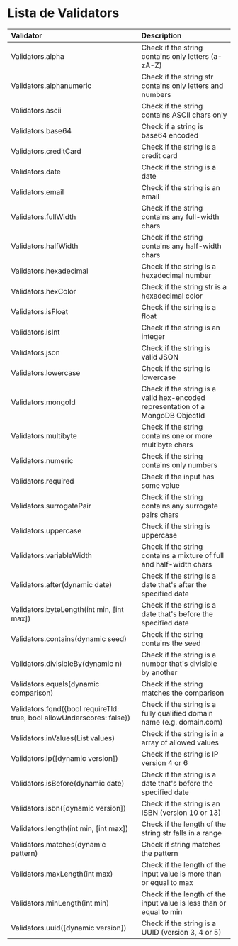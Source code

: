 # Lista de Validators

| Validator                                                              | Description                                                                     |
| :--------------------------------------------------------------------- | :------------------------------------------------------------------------------ |
| Validators.alpha                                                       | Check if the string contains only letters (a-zA-Z)                              |
| Validators.alphanumeric                                                | Check if the string str contains only letters and numbers                       |
| Validators.ascii                                                       | Check if the string contains ASCII chars only                                   |
| Validators.base64                                                      | Check if a string is base64 encoded                                             |
| Validators.creditCard                                                  | Check if the string is a credit card                                            |
| Validators.date                                                        | Check if the string is a date                                                   |
| Validators.email                                                       | Check if the string is an email                                                 |
| Validators.fullWidth                                                   | Check if the string contains any full-width chars                               |
| Validators.halfWidth                                                   | Check if the string contains any half-width chars                               |
| Validators.hexadecimal                                                 | Check if the string is a hexadecimal number                                     |
| Validators.hexColor                                                    | Check if the string str is a hexadecimal color                                  |
| Validators.isFloat                                                     | Check if the string is a float                                                  |
| Validators.isInt                                                       | Check if the string is an integer                                               |
| Validators.json                                                        | Check if the string is valid JSON                                               |
| Validators.lowercase                                                   | Check if the string is lowercase                                                |
| Validators.mongoId                                                     | Check if the string is a valid hex-encoded representation of a MongoDB ObjectId |
| Validators.multibyte                                                   | Check if the string contains one or more multibyte chars                        |
| Validators.numeric                                                     | Check if the string contains only numbers                                       |
| Validators.required                                                    | Check if the input has some value                                               |
| Validators.surrogatePair                                               | Check if the string contains any surrogate pairs chars                          |
| Validators.uppercase                                                   | Check if the string is uppercase                                                |
| Validators.variableWidth                                               | Check if the string contains a mixture of full and half-width chars             |
| Validators.after(dynamic date)                                         | Check if the string is a date that's after the specified date                   |
| Validators.byteLength(int min, [int max])                              | Check if the string is a date that's before the specified date                  |
| Validators.contains(dynamic seed)                                      | Check if the string contains the seed                                           |
| Validators.divisibleBy(dynamic n)                                      | Check if the string is a number that's divisible by another                     |
| Validators.equals(dynamic comparison)                                  | Check if the string matches the comparison                                      |
| Validators.fqnd({bool requireTld: true, bool allowUnderscores: false}) | Check if the string is a fully qualified domain name (e.g. domain.com)          |
| Validators.inValues(List values)                                       | Check if the string is in a array of allowed values                             |
| Validators.ip([dynamic version])                                       | Check if the string is IP version 4 or 6                                        |
| Validators.isBefore(dynamic date)                                      | Check if the string is a date that's before the specified date                  |
| Validators.isbn([dynamic version])                                     | Check if the string is an ISBN (version 10 or 13)                               |
| Validators.length(int min, [int max])                                  | Check if the length of the string str falls in a range                          |
| Validators.matches(dynamic pattern)                                    | Check if string matches the pattern                                             |
| Validators.maxLength(int max)                                          | Check if the length of the input value is more than or equal to max             |
| Validators.minLength(int min)                                          | Check if the length of the input value is less than or equal to min             |
| Validators.uuid([dynamic version])                                     | Check if the string is a UUID (version 3, 4 or 5)                               |